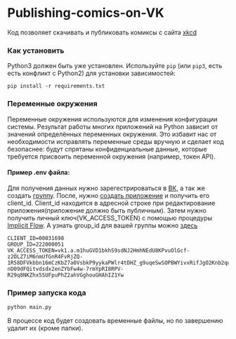 # Publishing-comics-on-VK
Код позволяет скачивать и публиковать комиксы с сайта [xkcd](https://xkcd.com)

### Как установить
Python3 должен быть уже установлен. Используйте `pip` (или `pip3`, есть есть конфликт с Python2) для установки зависимостей:
```
pip install -r requirements.txt
```

### Переменные окружения
Переменные окружения используются для изменения конфигурации системы. Результат работы многих приложений на Python зависит от значений определённых переменных окружения.
Это избавит нас от необходимости исправлять переменные среды вручную и сделает код безопаснее: будут спрятаны конфиденциальные данные, которые требуется присвоить переменной окружения (например, токен API).

#### Пример .env файла:
Для получения данных нужно зарегестрироваться в [ВК](https://vk.com), а так же создать [группу](https://vk.com/groups?tab=admin).
После, нужно [создать приложение](https://vk.com/apps?act=manage) и получить его client_id. Client_id находится в адресной строке при редактирование приложения(приложение должно быть публичным).
Затем нужно получить личный ключ(VK_ACCESS_TOKEN) с помощью процедуры [Implicit Flow](https://vk.com/dev/implicit_flow_user).
А узнать group_id для вашей группы можно [здесь](https://regvk.com/id/)

```
CLIENT_ID=00031698
GROUP_ID=222000051
VK_ACCESS_TOKEN=vk1.a.m1huGVD1bkhS9sdNJ2HmhNEdU8KPvuOlGcf-z2OLZ7iM6nmUfGnR4FvRjZQ-1R58DFVkbbn16mCzKbZ7a0VsbkP9yykaPWlr4tDHZ_g9uqeSwSOPBWYivxRifJgO2Knb2quFnGMwLh8-nD09dFQitvdsdx2enZYbFw4w-7rmYpRI8RPV-R29q8NKZhx5SUFpuPhZ2ahVGghouGHAhIZ1Yw
```

### Пример запуска кода
``` python
python main.py
```
В процессе код будет создовать временные файлы, но по завершению удалит их (кроме папки).

